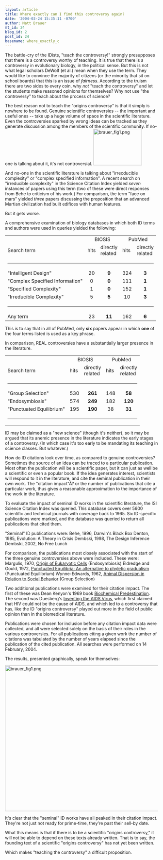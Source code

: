 ```yaml
---
layout: article
title: Where exactly can I find this controversy again?
date: '2004-03-24 15:35:11 -0700'
author: Matt Brauer
mt_id: 24
blog_id: 2
post_id: 24
basename: where_exactly_c
---
```

The battle-cry of the IDists, "teach the controversy!" strongly presupposes that there is a controversy worthy of teaching. It is true that there is a controversy in evolutionary biology, in the political sense. But this is not what legal scholars DeWolf (et al.) mean when they use the term. They would like to convince the majority of citizens (or the minority that sit on school boards) that this is an issue of <i>fairness</i>. According to the truism there are two sides to every coin, why <i>not</i> "teach the controversy" and let the students make reasoned opinions for themselves? Why not use "the controversy" to teach about the process of science?

The best reason not to teach the "origins controversy" is that it simply is nowhere to be found. Genuine scientific controversies -- the important and useful ones -- take up a huge volume of space in the scientific literature. Even the controversies sparked by wrong ideas can be tracked as they generate discussion among the members of the scientific community. If no-one is talking about it, it's not controversial.
<a href="http://www.pandasthumb.org/pt-archives/files/brauer_fig1.png"><img alt="brauer_fig1.png" src="http://www.pandasthumb.org/pt-archives/files/brauer_fig1-thumb.png" width="160" height="120" border="0" /></a>

<!--more-->

And no-one in the scientific literature is talking about "irrecducible complexity" or "complex specified information". A recent search on "irreducible complexity" in the Science Citation Index yielded <i>seven</i> instances of papers using this term (two of these were direct responses from Behe to criticism of his work.) For comparison, the term "face on mars" yielded <i>three</i> papers discussing the proposition that an advanced Martian civilization had built edifices with human features.

But it gets worse.

A comprehensive examination of biology databases in which both ID terms and authors were used in queries yielded the following:

<table>
	<tr>
		<td></td> <td colspan=2 align="center">BIOSIS</td> <td colspan=2 align="center">PubMed</td>
	</tr>
	<tr>
		<td>Search term</td> <td>hits</td> <td>directly<br>related</td> <td>hits</td> <td>directly<br>related</td>
	</tr>
	<tr>
		<td colspan=5><hr></td>
	</tr>
	<tr>
		<td>"Intelligent Design"</td> <td align="center">20</td> <td align="center"><b>9</b></td> <td align="center">324</td> <td align="center"><b>3</b></td>
	</tr>
	<tr>
		<td>"Complex Specified Information"</td>  <td align="center">0</td> <td align="center"><b>0</b></td> <td align="center">111</td> <td align="center"><b>1</b></td>
	</tr>
	<tr>
		<td>"Specified Complexity"</td>  <td align="center">1</td> <td align="center"><b>0</b></td> <td align="center">152</td> <td align="center"><b>1</b></td>
	</tr>
	<tr>
		<td>"Irreducible Complexity"</td>  <td align="center">5</td> <td align="center"><b>5</b></td> <td align="center">10</td> <td align="center"><b>3</b></td>
	</tr>
	<tr>
		<td colspan=5><hr></td>
	</tr>
	<tr>
		<td>Any term</td> <td align="center">23</td> <td align="center"><b>11</b></td> <td align="center">162</td> <td align="center"><b>6</></td>
	</tr>
</table>

This is to say that in all of PubMed, only <b>six</b> papers appear in which <b>one</b> of the four terms listed is used as a key phrase.

In comparison, REAL controversies have a substantially larger presence in the literature.

<table>
	<tr>
		<td></td> <td colspan=2 align="center">BIOSIS</td> <td colspan=2 align="center">PubMed</td>
	</tr>
	<tr>
		<td>Search term</td> <td>hits</td> <td>directly<br>related</td> <td>hits</td> <td>directly<br>related</td>
	</tr>
	<tr>
		<td colspan=5><hr></td>
	</tr>
	<tr>
		<td>"Group Selection"</td> <td align="center">530</td> <td align="center"><b>261</b></td> <td align="center">148</td> <td align="center"><b>58</b></td>
	</tr>
	<tr>
		<td>"Endosymbiosis"</td>  <td align="center">574</td> <td align="center"><b>249</b></td> <td align="center">182</td> <td align="center"><b>120</b></td>
	</tr>
	<tr>
		<td>"Punctuated Equilibrium"</td>  <td align="center">195</td> <td align="center"><b>190</b></td> <td align="center">38</td> <td align="center"><b>31</b></td>
	</tr>
	<tr>
		<td colspan=5><hr></td>
	</tr>
</table>

ID may be claimed as a "new science" (though it's neither), so it may be argued that its anemic presence in the literature indicates the early stages of a controversy. (In which case it's too early to be mandating its teaching in science classes. But whatever.)

How do ID citations look over time, as compared to genuine controversies? Sometimes the source of an idea can be traced to a particular publication. Most often the publication will be a scientific paper, but it can just as well be a scientific or even a popular book. If the idea generates interest, scientists will respond to it in the literature, and cite the seminal publication in their own work. The "citation impact"Â? or the number of publications that cite a particular work, thus gives a reasonable approximation to the importance of the work in the literature.

To evaluate the impact of seminal ID works in the scientific literature, the ISI Science Citation Index was queried. This database covers over 5600 scientific and technical journals with coverage back to 1965. Six ID-specific publications were marked, and the database was queried to return all publications that cited them.

"Seminal" ID publications were:
Behe, 1996, Darwin's Black Box
Denton, 1985, Evolution: A Theory in Crisis
Dembski, 1998, The Design Inference
Dembski, 2002, No Free Lunch

For comparison, the publications most closely associated with the start of the three genuine controversies above were included. These were:
Margulis, 1970, <u>Origin of Eukaryotic Cells</u> (Endosymbiosis)
Eldredge and Gould, 1972, <u>Punctuated Equilibria: An alternative to phyletic gradualism</u> (Punctuated Equilibrium)
Wynne-Edwards, 1962, <u>Animal Dispersion in Relation to Social Behavior</u> (Group Selection)

Two additional publications were examined for their citation impact. The first of these was Dean Kenyon's 1969 book <u>Biochemical Predestination</u>. The second was Duesberg's <u>Inventing the AIDS Virus</u>, which first claimed that HIV could not be the cause of AIDS, and which led to a controversy that has, like the ID "origins controversy" played out more in the field of public opinion than in the biomedical literature.

Publications were chosen for inclusion before any citation impact data were collected, and all were selected solely on the basis of their roles in the various controversies. For all publications citing a given work the number of citations was tabulated by the number of years elapsed since the publication of the cited publication. All searches were performed on 14 February, 2004.

The results, presented graphically, speak for themselves:

<img alt="brauer_fig1.png" src="http://www.pandasthumb.org/pt-archives/files/brauer_fig1.png" width="640" height="480" border="0" />

It's clear that the "seminal" ID works have all peaked in their citation impact. They're not just not ready for prime-time, they're past their sell-by date.

What this means is that if there is to be a scientific "origins controversy," it will not be able to depend on these texts already written. That is to say, the founding text of a scientific "origins controversy" has not yet been written.

Which makes "teaching the controversy" a difficult proposition.
